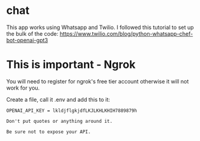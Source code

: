 # chat
This app works using Whatsapp and Twilio.
I followed this tutorial to set up the bulk of the code: 
https://www.twilio.com/blog/python-whatsapp-chef-bot-openai-gpt3

# This is important - Ngrok
You will need to register for ngrok's free tier account otherwise it will not work for you.

Create a file, call it .env and add this to it:
    
    OPENAI_API_KEY = lkldjflgkjdfLKJLKHLKHIH7889879h

    Don't put quotes or anything around it.
    
    Be sure not to expose your API.    
